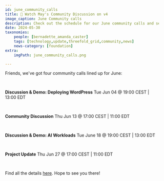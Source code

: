 ```yaml
---
id: june_community_calls
title: 👀 Watch May's Community Discussion on v4
image_caption: June Community calls
description: Check out the schedule for our June community calls and see what's on the agenda. Save the date!
date: 2024-05-30
taxonomies:
    people: [bernadette_amanda_caster]
    tags: [technology,update,threefold_grid,community,news]
    news-category: [foundation]
extra:
    imgPath: june_community_calls.png

---
```


Friends, we've got four community calls lined up for June:

<br/>

**Discussion & Demo: Deploying WordPress**
Tue Jun 04 @ 19:00 CEST | 13:00 EDT

<br/>

**Community Discussion**
Thu Jun 13 @ 17:00 CEST | 11:00 EDT

</br>

**Discussion & Demo: AI Workloads**
Tue June 18 @ 19:00 CEST | 13:00 EDT

</br>

**Project Update**
Thu Jun 27 @ 17:00 CEST | 11:00 EDT

</br>

Find all the details [here](https://forum.threefold.io/t/community-call-schedule-for-june-2024/4361). Hope to see you there!







